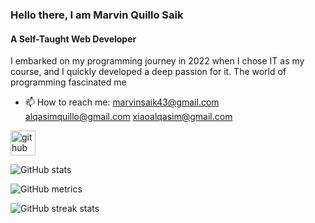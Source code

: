 ### Hello there, I am Marvin Quillo Saik
#### A Self-Taught Web Developer
I embarked on my programming journey in 2022 when I chose IT as my course, and I quickly developed a deep passion for it. The world of programming fascinated me

- 📫 How to reach me: marvinsaik43@gmail.com alqasimquillo@gmail.com xiaoalqasim@gmail.com


[<img src='https://cdn.jsdelivr.net/npm/simple-icons@3.0.1/icons/github.svg' alt='github' height='40'>](https://github.com/19Vin70)  

![GitHub stats](https://github-readme-stats.vercel.app/api?username=19Vin70&show_icons=true)  

![GitHub metrics](https://metrics.lecoq.io/19Vin70)  

![GitHub streak stats](https://streak-stats.demolab.com/?user=19Vin70)  


